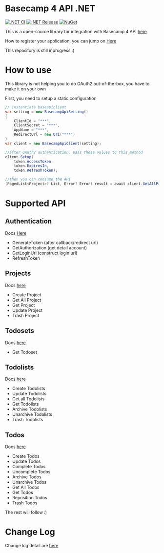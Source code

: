 # Basecamp 4 API .NET

[![.NET CI](https://github.com/vendyp/basecamp3api.net/actions/workflows/ci.yml/badge.svg)](https://github.com/vendyp/basecamp3api.net/actions/workflows/ci.yml)
[![.NET Release](https://github.com/vendyp/basecamp3api.net/actions/workflows/release.yml/badge.svg)](https://github.com/vendyp/basecamp3api.net/actions/workflows/release.yml)
[![NuGet](https://img.shields.io/nuget/vpre/Basecamp3Api.svg)](https://www.nuget.org/packages/Basecamp3Api)

This is a open-source library for integration with Basecamp 4 API [here](https://github.com/basecamp/bc3-api)

How to register your application, you can jump
on [Here](https://github.com/vendyp/basecamp3api.net/blob/main/HOWTOREGISTER.md)

This repository is still inprogress :)

# How to use

This library is not helping you to do OAuth2 out-of-the-box, you have to make it on your own

First, you need to setup a static configuration

```csharp
// instantiate baseapiclient
var setting = new BasecampApiSetting()
{
    ClientId = "***",
    ClientSecret = "***",
    AppName = "***",
    RedirectUrl = new Uri("***")
}
var client = new BasecampApiClient(setting);

//after OAuth2 authentication, pass those values to this method
client.Setup(
    token.AccessToken, 
    token.ExpiresIn, 
    token.RefreshToken);

//then you can consume the API
(PagedList<Project>? List, Error? Error) result = await client.GetAllProjectAsync(99999, 1, cancellationToken);
```

# Supported API

## Authentication

Docs [Here](https://github.com/basecamp/api/blob/master/sections/authentication.md)

* GenerateToken (after callback/redirect url)
* GetAuthorization (get detail account)
* GetLoginUrl (construct login url)
* RefreshToken

## Projects

Docs [here](https://github.com/basecamp/bc3-api/blob/master/sections/projects.md#projects)

* Create Project
* Get All Project
* Get Project
* Update Project
* Trash Project

## Todosets

Docs [here](https://github.com/basecamp/bc3-api/blob/master/sections/todosets.md)

* Get Todoset

## Todolists

Docs [here](https://github.com/basecamp/bc3-api/blob/master/sections/todolists.md)

* Create Todolists
* Update Todolists
* Get all Todolists
* Get Todolists
* Archive Todolists
* Unarchive Todolists
* Trash Todolists

## Todos

Docs [here](https://github.com/basecamp/bc3-api/blob/master/sections/todos.md)

* Create Todos
* Update Todos
* Complete Todos
* Uncomplete Todos
* Archive Todos
* Unarchive Todos
* Get All Todos
* Get Todos
* Reposition Todos
* Trash Todos

The rest will follow :)

# Change Log

Change log detail are [here](https://github.com/vendyp/basecamp3api.net/blob/main/CHANGELOG.md)